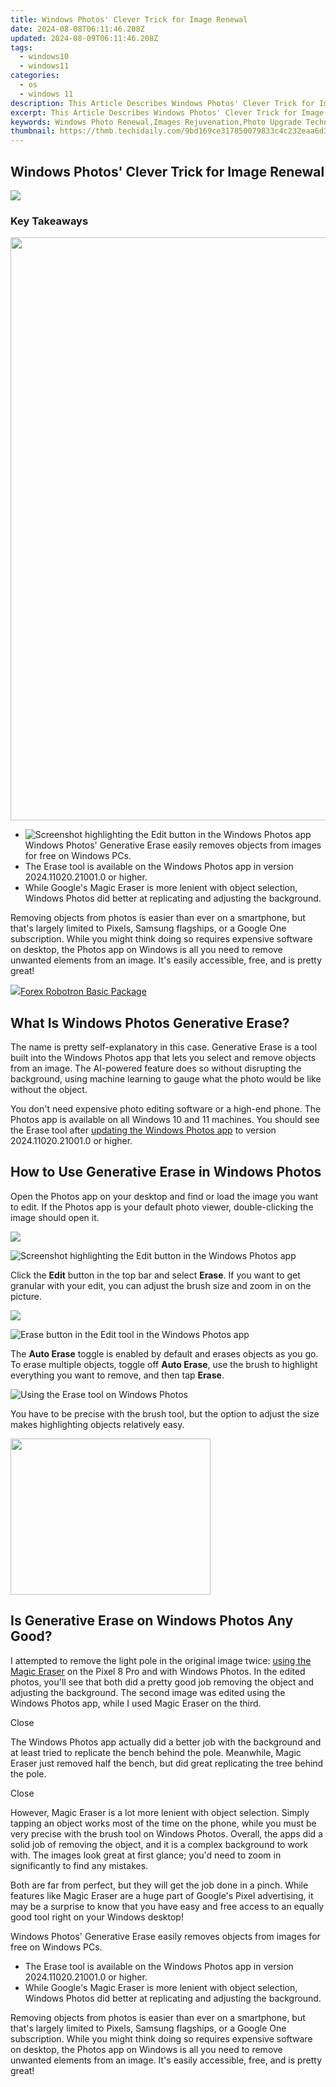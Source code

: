 ```yaml
---
title: Windows Photos' Clever Trick for Image Renewal
date: 2024-08-08T06:11:46.208Z
updated: 2024-08-09T06:11:46.208Z
tags:
  - windows10
  - windows11
categories:
  - os
  - windows 11
description: This Article Describes Windows Photos' Clever Trick for Image Renewal
excerpt: This Article Describes Windows Photos' Clever Trick for Image Renewal
keywords: Windows Photo Renewal,Images Rejuvenation,Photo Upgrade Technique,Digital Picture Refresh,Image Lifespan Extend,Photos Reviving Method,Windows Photo Trick
thumbnail: https://thmb.techidaily.com/9bd169ce317850079833c4c232eaa6d389f824b0ea7ef26122a9f26ae8562eda.jpg
---
```


## Windows Photos' Clever Trick for Image Renewal

<!-- affiliate ads begin -->
<a href="https://shop.mondly.com/affiliate.php?ACCOUNT=ATISTUDI&AFFILIATE=108875&PATH=https%3A%2F%2Fwww.mondly.com%3FAFFILIATE%3D108875%26RESOURCE%3D%2BBusiness%2B970x90%2B"><img src="https://secure.avangate.com/images/merchant/69c418c33ec2e1a4267fa9bb77fa1428/business-970x90.gif" border="0"></a>
<!-- affiliate ads end -->
### Key Takeaways

<!-- affiliate ads begin -->
<a href="https://ancheer.sjv.io/c/5597632/1657301/17326" target="_top" id="1657301"><img src="//a.impactradius-go.com/display-ad/17326-1657301" border="0" alt="" width="1920" height="933"/></a><img height="0" width="0" src="https://imp.pxf.io/i/5597632/1657301/17326" style="position:absolute;visibility:hidden;" border="0" />
<!-- affiliate ads end -->
* ![Screenshot highlighting the Edit button in the Windows Photos app](https://static1.makeuseofimages.com/wordpress/wp-content/uploads/2024/04/edit-button-on-the-windows-photos-app-1.jpg)  
 Windows Photos' Generative Erase easily removes objects from images for free on Windows PCs.
* The Erase tool is available on the Windows Photos app in version 2024.11020.21001.0 or higher.
* While Google's Magic Eraser is more lenient with object selection, Windows Photos did better at replicating and adjusting the background.

 Removing objects from photos is easier than ever on a smartphone, but that's largely limited to Pixels, Samsung flagships, or a Google One subscription. While you might think doing so requires expensive software on desktop, the Photos app on Windows is all you need to remove unwanted elements from an image. It's easily accessible, free, and is pretty great!

<!-- affiliate ads begin -->
<a href="https://secure.2checkout.com/order/checkout.php?PRODS=4726960&QTY=1&AFFILIATE=108875&CART=1"><img src="https://secure.avangate.com/images/merchant/5f4f7141b65a730b4efb0e0d51f63e94/products/forexrobotronbox.gif" border="0">Forex Robotron Basic Package</a>
<!-- affiliate ads end -->
## What Is Windows Photos Generative Erase?

 The name is pretty self-explanatory in this case. Generative Erase is a tool built into the Windows Photos app that lets you select and remove objects from an image. The AI-powered feature does so without disrupting the background, using machine learning to gauge what the photo would be like without the object.

 You don't need expensive photo editing software or a high-end phone. The Photos app is available on all Windows 10 and 11 machines. You should see the Erase tool after [updating the Windows Photos app](https://www.makeuseof.com/tag/update-windows-software-guide/) to version 2024.11020.21001.0 or higher.

## How to Use Generative Erase in Windows Photos

 Open the Photos app on your desktop and find or load the image you want to edit. If the Photos app is your default photo viewer, double-clicking the image should open it.

<!-- affiliate ads begin -->
<a href="https://secure.2checkout.com/order/checkout.php?PRODS=3851691&QTY=1&AFFILIATE=108875&CART=1"><img src="http://www.aiseesoft.com/avangate/30p/banner.jpg" border="0"></a>
<!-- affiliate ads end -->
![Screenshot highlighting the Edit button in the Windows Photos app](https://static1.makeuseofimages.com/wordpress/wp-content/uploads/2024/04/edit-button-on-the-windows-photos-app-1.jpg)

 Click the **Edit** button in the top bar and select **Erase**. If you want to get granular with your edit, you can adjust the brush size and zoom in on the picture.

<!-- affiliate ads begin -->
<a href="https://store.bitdefender.com/affiliate.php?ACCOUNT=BITLATIN&AFFILIATE=108875&PATH=http%3A%2F%2Fwww.bitdefender.com%2Fbusiness%3FAFFILIATE%3D108875%26RESOURCE%3D30%2525%2BOff%2Ball%2BGravityZone%2BProducts"><img src="https://www.bitdefender.com/content/dam/bitdefender/business/campaign/1200X628.png" border="0"></a>
<!-- affiliate ads end -->
![Erase button in the Edit tool in the Windows Photos app](https://static1.makeuseofimages.com/wordpress/wp-content/uploads/2024/04/erase-button-in-the-edit-tool.png)

 The **Auto Erase** toggle is enabled by default and erases objects as you go. To erase multiple objects, toggle off **Auto Erase**, use the brush to highlight everything you want to remove, and then tap **Erase**.

![Using the Erase tool on Windows Photos](https://static1.makeuseofimages.com/wordpress/wp-content/uploads/2024/04/using-the-erase-tool-on-windows-photos.jpg)

 You have to be precise with the brush tool, but the option to adjust the size makes highlighting objects relatively easy.

<!-- affiliate ads begin -->
<a href="https://zonlipartnershipprogram.pxf.io/c/5597632/1821134/17882" target="_top" id="1821134"><img src="//a.impactradius-go.com/display-ad/17882-1821134" border="0" alt="" width="320" height="250"/></a><img height="0" width="0" src="https://imp.pxf.io/i/5597632/1821134/17882" style="position:absolute;visibility:hidden;" border="0" />
<!-- affiliate ads end -->
## Is Generative Erase on Windows Photos Any Good?

 I attempted to remove the light pole in the original image twice: [using the Magic Eraser](https://www.makeuseof.com/how-to-use-magic-eraser/) on the Pixel 8 Pro and with Windows Photos. In the edited photos, you'll see that both did a pretty good job removing the object and adjusting the background. The second image was edited using the Windows Photos app, while I used Magic Eraser on the third.

Close

 The Windows Photos app actually did a better job with the background and at least tried to replicate the bench behind the pole. Meanwhile, Magic Eraser just removed half the bench, but did great replicating the tree behind the pole.

Close

 However, Magic Eraser is a lot more lenient with object selection. Simply tapping an object works most of the time on the phone, while you must be very precise with the brush tool on Windows Photos. Overall, the apps did a solid job of removing the object, and it is a complex background to work with. The images look great at first glance; you'd need to zoom in significantly to find any mistakes.

 Both are far from perfect, but they will get the job done in a pinch. While features like Magic Eraser are a huge part of Google's Pixel advertising, it may be a surprise to know that you have easy and free access to an equally good tool right on your Windows desktop!

 Windows Photos' Generative Erase easily removes objects from images for free on Windows PCs.

* The Erase tool is available on the Windows Photos app in version 2024.11020.21001.0 or higher.
* While Google's Magic Eraser is more lenient with object selection, Windows Photos did better at replicating and adjusting the background.

 Removing objects from photos is easier than ever on a smartphone, but that's largely limited to Pixels, Samsung flagships, or a Google One subscription. While you might think doing so requires expensive software on desktop, the Photos app on Windows is all you need to remove unwanted elements from an image. It's easily accessible, free, and is pretty great!



<ins class="adsbygoogle"
      style="display:block"
      data-ad-client="ca-pub-7571918770474297"
      data-ad-slot="8358498916"
      data-ad-format="auto"
      data-full-width-responsive="true"></ins>